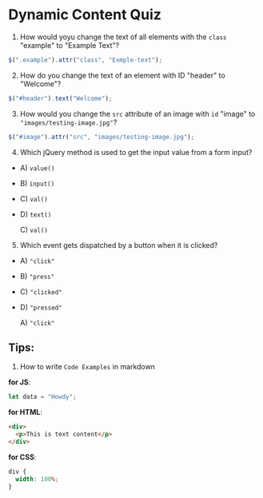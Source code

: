 # Dynamic Content Quiz

1. How would yoyu change the text of all elements with the `class` "example" to "Example Text"?

```javascript
$(".example").attr("class", "Exmple-text");
```

2. How do you change the text of an element with ID "header" to "Welcome"?

```javascript
$("#header").text("Welcome");
```

3. How would you change the `src` attribute of an image with `id` "image" to `"images/testing-image.jpg"`?

```javascript
$("#image").attr("src", "images/testing-image.jpg");
```

4. Which jQuery method is used to get the input value from a form input?

- A) `value()`
- B) `input()`
- C) `val()`
- D) `text()`

  C) `val()`

5. Which event gets dispatched by a button when it is clicked?

- A) `"click"`
- B) `"press"`
- C) `"clicked"`
- D) `"pressed"`

  A) `"click"`

## Tips:

1. How to write `Code Examples` in markdown

**for JS**:

```javascript
let data = "Howdy";
```

**for HTML**:

```html
<div>
  <p>This is text content</p>
</div>
```

**for CSS**:

```css
div {
  width: 100%;
}
```
